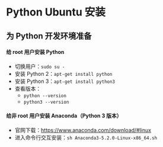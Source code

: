 # Python Ubuntu 安装

## 为 Python 开发环境准备

#### 给 root 用户安装 Python

- 切换用户：`sudo su -`
- 安装 Python 2：`apt-get install python`
- 安装 Python 3：`apt-get install python3`
- 查看版本：
	- `python --version`
	- `python3 --version`

#### 给非 root 用户安装 Anaconda（Python 3 版本）

- 官网下载：<https://www.anaconda.com/download/#linux>
- 进入命令行交互安装：`sh Anaconda3-5.2.0-Linux-x86_64.sh`

